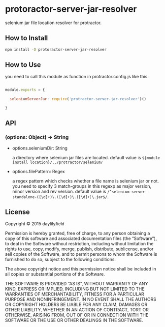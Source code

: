 protoractor-server-jar-resolver
===============================

selenium jar file location resolver for protractor.

How to Install
--------------

```bash
npm install -D protoractor-server-jar-resolver
```

How to Use
----------

you need to call this module as function in protractor.config.js like this:

```javascript

module.exports = {
  
  seleniumServerJar: require('protractor-server-jar-resolver')()

}
```

API
---

### (options: Object) -> String

- options.seleniumDir: String
  
  a directory where selenium jar files are located. default value is ``${module install location}/../protractor/selenium/``

- options.filePattern: Regex

  a regex pattern which checks whether a file name is selenium jar or not. you need to specify 3 match-groups in this regexp as major version, minor version and rev version. default value is ``/^selenium-server-standalone-([\d]+)\.([\d]+)\.([\d]+)\.jar$/``.

License
-------

Copyright © 2015 daylilyfield

Permission is hereby granted, free of charge, to any person obtaining a copy of this software and associated documentation files (the “Software”), to deal in the Software without restriction, including without limitation the rights to use, copy, modify, merge, publish, distribute, sublicense, and/or sell copies of the Software, and to permit persons to whom the Software is furnished to do so, subject to the following conditions:

The above copyright notice and this permission notice shall be included in all copies or substantial portions of the Software.

THE SOFTWARE IS PROVIDED “AS IS”, WITHOUT WARRANTY OF ANY KIND, EXPRESS OR IMPLIED, INCLUDING BUT NOT LIMITED TO THE WARRANTIES OF MERCHANTABILITY, FITNESS FOR A PARTICULAR PURPOSE AND NONINFRINGEMENT. IN NO EVENT SHALL THE AUTHORS OR COPYRIGHT HOLDERS BE LIABLE FOR ANY CLAIM, DAMAGES OR OTHER LIABILITY, WHETHER IN AN ACTION OF CONTRACT, TORT OR OTHERWISE, ARISING FROM, OUT OF OR IN CONNECTION WITH THE SOFTWARE OR THE USE OR OTHER DEALINGS IN THE SOFTWARE.
